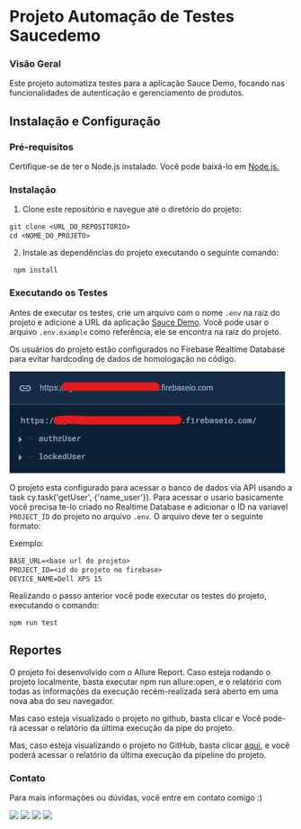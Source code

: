 # Projeto Automação de Testes Saucedemo

### Visão Geral

Este projeto automatiza testes para a aplicação Sauce Demo, focando nas funcionalidades de autenticação e gerenciamento de produtos.

## Instalação e Configuração

### Pré-requisitos 

Certifique-se de ter o Node.js instalado. Você pode baixá-lo em [Node.js.](https://nodejs.org/)

### Instalação

1. Clone este repositório e navegue até o diretório do projeto:
```
git clone <URL_DO_REPOSITORIO>
cd <NOME_DO_PROJETO>
```

2. Instale as dependências do projeto executando o seguinte comando:

```
 npm install
```

### Executando os Testes

Antes de executar os testes, crie um arquivo com o nome `.env` na raiz do projeto e adicione a URL da aplicação [Sauce Demo](https://www.saucedemo.com/). Você pode usar o arquivo `.env.example` como referência, ele se encontra na raiz do projeto.

Os usuários do projeto estão configurados no Firebase Realtime Database para evitar hardcoding de dados de homologação no código. 

![Descrição da Imagem](docs/readme/firebase-users.png)

O projeto esta configurado para acessar o banco de dados via API usando a task cy.task('getUser', {'name_user'}). Para acessar o usario basicamente você precisa te-lo criado no Realtime Database e adicionar o ID na variavel `PROJECT_ID` do projeto no arquivo `.env`. O arquivo deve ter o seguinte formato:

Exemplo:

```
BASE_URL=<base url do projeto>
PROJECT_ID=<id do projeto no firebase>
DEVICE_NAME=Dell XPS 15
```

Realizando o passo anterior você pode executar os testes do projeto, executando o comando:

```
npm run test
```

## Reportes

O projeto foi desenvolvido com o Allure Report. Caso esteja rodando o projeto localmente, basta executar npm run allure:open, e o relatório com todas as informações da execução recém-realizada será aberto em uma nova aba do seu navegador.


Mas caso esteja visualizado o projeto no github, basta clicar  e Você pode-rá acessar o relatório da última execução da pipe do projeto.

Mas, caso esteja visualizando o projeto no GitHub, basta clicar [aqui](https://juliosantosjob.github.io/Vox-Tecnologia-Technical-Challenge), e você poderá acessar o relatório da última execução da pipeline do projeto.

### Contato

Para mais informações ou dúvidas, você entre em contato comigo :)

 [<img src="https://img.shields.io/badge/linkedin-%230077B5.svg?&style=for-the-badge&logo=linkedin&logoColor=white" />](https://www.linkedin.com/in/julio-santos-43428019b)
 [<img src = "https://img.shields.io/badge/instagram-%23E4405F.svg?&style=for-the-badge&logo=instagram&logoColor=white">](https://www.instagram.com/juli0sts/)
 [<img src = "https://img.shields.io/badge/facebook-%231877F2.svg?&style=for-the-badge&logo=facebook&logoColor=white">](https://www.facebook.com/profile.php?id=100003793058455)
<a href="mailto:julio958214@gmail.com"><img src="https://img.shields.io/badge/-Gmail-%23333?style=for-the-badge&logo=gmail&logoColor=white" target="_blank">
  </a> 

